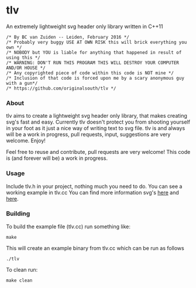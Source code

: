 # tlv
An extremely lightweight svg header only library written in C++11
```
/* By BC van Zuiden -- Leiden, February 2016 */
/* Probably very buggy USE AT OWN RISK this will brick everything you own */
/* NOBODY but YOU is liable for anything that happened in result of using this */
/* WARNING: DON'T RUN THIS PROGRAM THIS WILL DESTROY YOUR COMPUTER AND/OR HOUSE */
/* Any copyrighted piece of code within this code is NOT mine */
/* Inclusion of that code is forced upon me by a scary anonymous guy with a gun*/
/* https://github.com/originalsouth/tlv */
```
### About
tlv aims to create a lightweight svg header only library, that makes creating svg's fast and easy. 
Currently tlv doesn't protect you from shooting yourself in your foot as it just a nice way of writing text to svg file.
tlv is and always will be a work in progress, pull requests, input, suggestions are very welcome.
Enjoy!

Feel free to reuse and contribute, pull requests are very welcome!
This code is (and forever will be) a work in progress.

### Usage
Include tlv.h in your project, nothing much you need to do.
You can see a working example in tlv.cc
You can find more information svg's [here](https://www.w3.org/Graphics/SVG/IG/resources/svgprimer.html) and [here](https://commons.wikimedia.org/wiki/SVG_examples).

### Building
To build the example file (tlv.cc) run something like:
```
make
```
This will create an example binary from tlv.cc which can be run as follows
```
./tlv
```
To clean run:
```
make clean
```
